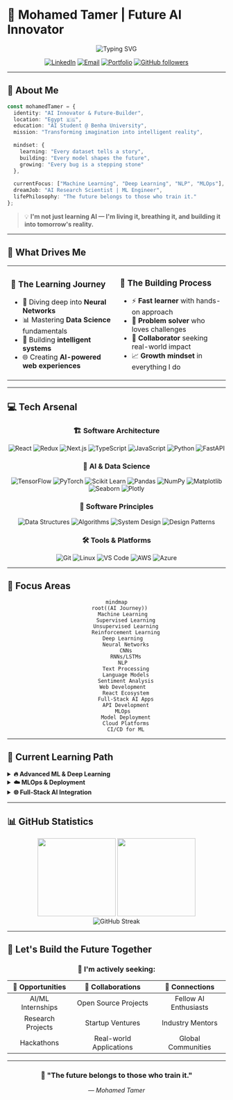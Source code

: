 # 🚀 Mohamed Tamer | Future AI Innovator

<div align="center">

![Typing SVG](https://readme-typing-svg.herokuapp.com?font=Fira+Code&weight=600&size=28&duration=3000&pause=1000&color=00D9FF&center=true&vCenter=true&multiline=true&width=800&height=100&lines=AI+Student+%40+Benha+University;Building+Tomorrow's+Intelligence+Today;Turning+Code+Into+Consciousness)

[![LinkedIn](https://img.shields.io/badge/LinkedIn-Connect-0077B5?style=for-the-badge&logo=linkedin&logoColor=white)](https://linkedin.com/in/mohamed-tamer-nassr)
[![Email](https://img.shields.io/badge/Email-Contact-D14836?style=for-the-badge&logo=gmail&logoColor=white)](mailto:mohamed.tamer.nassr@gmail.com)
[![Portfolio](https://img.shields.io/badge/Portfolio-Visit-FF6B6B?style=for-the-badge&logo=vercel&logoColor=white)](https://mohamed-tamer-portfolio.vercel.app)
[![GitHub followers](https://img.shields.io/github/followers/Mohamed-Tamer-Nassr?label=Follow&style=for-the-badge&color=00D9FF)](https://github.com/Mohamed-Tamer-Nassr)

</div>

---

## 🌟 About Me

```typescript
const mohamedTamer = {
  identity: "AI Innovator & Future-Builder",
  location: "Egypt 🇪🇬",
  education: "AI Student @ Benha University",
  mission: "Transforming imagination into intelligent reality",
  
  mindset: {
    learning: "Every dataset tells a story",
    building: "Every model shapes the future", 
    growing: "Every bug is a stepping stone"
  },
  
  currentFocus: ["Machine Learning", "Deep Learning", "NLP", "MLOps"],
  dreamJob: "AI Research Scientist | ML Engineer",
  lifePhilosophy: "The future belongs to those who train it."
};
```

> 💡 **I'm not just learning AI — I'm living it, breathing it, and building it into tomorrow's reality.**

---

## 🎯 What Drives Me

<table>
<tr>
<td width="50%">

### 🧠 **The Learning Journey**
- 🔬 Diving deep into **Neural Networks**
- 📊 Mastering **Data Science** fundamentals  
- 🤖 Building **intelligent systems**
- 🌐 Creating **AI-powered web experiences**

</td>
<td width="50%">

### 🚀 **The Building Process**
- ⚡ **Fast learner** with hands-on approach
- 🔧 **Problem solver** who loves challenges
- 🤝 **Collaborator** seeking real-world impact
- 📈 **Growth mindset** in everything I do

</td>
</tr>
</table>

---

## 💻 Tech Arsenal

<div align="center">

### 🏗️ **Software Architecture**
![React](https://img.shields.io/badge/React-20232A?style=for-the-badge&logo=react&logoColor=61DAFB)
![Redux](https://img.shields.io/badge/Redux-593D88?style=for-the-badge&logo=redux&logoColor=white)
![Next.js](https://img.shields.io/badge/Next.js-000000?style=for-the-badge&logo=next.js&logoColor=white)
![TypeScript](https://img.shields.io/badge/TypeScript-007ACC?style=for-the-badge&logo=typescript&logoColor=white)
![JavaScript](https://img.shields.io/badge/JavaScript-F7DF1E?style=for-the-badge&logo=javascript&logoColor=black)
![Python](https://img.shields.io/badge/Python-3776AB?style=for-the-badge&logo=python&logoColor=white)
![FastAPI](https://img.shields.io/badge/FastAPI-009688?style=for-the-badge&logo=fastapi&logoColor=white)

### 🧠 **AI & Data Science**
![TensorFlow](https://img.shields.io/badge/TensorFlow-FF6F00?style=for-the-badge&logo=tensorflow&logoColor=white)
![PyTorch](https://img.shields.io/badge/PyTorch-EE4C2C?style=for-the-badge&logo=pytorch&logoColor=white)
![Scikit Learn](https://img.shields.io/badge/scikit--learn-F7931E?style=for-the-badge&logo=scikit-learn&logoColor=white)
![Pandas](https://img.shields.io/badge/pandas-150458?style=for-the-badge&logo=pandas&logoColor=white)
![NumPy](https://img.shields.io/badge/NumPy-013243?style=for-the-badge&logo=numpy&logoColor=white)
![Matplotlib](https://img.shields.io/badge/Matplotlib-11557c?style=for-the-badge&logo=python&logoColor=white)
![Seaborn](https://img.shields.io/badge/Seaborn-3776AB?style=for-the-badge&logo=python&logoColor=white)
![Plotly](https://img.shields.io/badge/Plotly-3F4F75?style=for-the-badge&logo=plotly&logoColor=white)

### 🎯 **Software Principles**
![Data Structures](https://img.shields.io/badge/Data_Structures-FF6B35?style=for-the-badge&logo=databricks&logoColor=white)
![Algorithms](https://img.shields.io/badge/Algorithms-4285F4?style=for-the-badge&logo=google&logoColor=white)
![System Design](https://img.shields.io/badge/System_Design-FF4154?style=for-the-badge&logo=systemd&logoColor=white)
![Design Patterns](https://img.shields.io/badge/Design_Patterns-6DB33F?style=for-the-badge&logo=spring&logoColor=white)

### 🛠️ **Tools & Platforms**
![Git](https://img.shields.io/badge/Git-F05032?style=for-the-badge&logo=git&logoColor=white)
![Linux](https://img.shields.io/badge/Linux-FCC624?style=for-the-badge&logo=linux&logoColor=black)
![VS Code](https://img.shields.io/badge/VS_Code-007ACC?style=for-the-badge&logo=visual-studio-code&logoColor=white)
![AWS](https://img.shields.io/badge/AWS-232F3E?style=for-the-badge&logo=amazon-aws&logoColor=white)
![Azure](https://img.shields.io/badge/Azure-0078D4?style=for-the-badge&logo=microsoft-azure&logoColor=white)

</div>

---

## 🎯 Focus Areas

<div align="center">

```mermaid
mindmap
  root((AI Journey))
    Machine Learning
      Supervised Learning
      Unsupervised Learning
      Reinforcement Learning
    Deep Learning
      Neural Networks
      CNNs
      RNNs/LSTMs
    NLP
      Text Processing
      Language Models
      Sentiment Analysis
    Web Development
      React Ecosystem
      Full-Stack AI Apps
      API Development
    MLOps
      Model Deployment
      Cloud Platforms
      CI/CD for ML
```

</div>

---

## 🌱 Current Learning Path

<details>
<summary><b>🔥 Advanced ML & Deep Learning</b></summary>

- 📚 **Neural Network Architectures**: CNNs, RNNs, Transformers
- 🎯 **Advanced Algorithms**: Gradient Boosting, Ensemble Methods
- 🧪 **Research Papers**: Implementing cutting-edge techniques
- 💡 **Personal Projects**: Building from scratch to understand deeply

</details>

<details>
<summary><b>☁️ MLOps & Deployment</b></summary>

- 🚀 **Model Deployment**: Docker, Kubernetes, Cloud Platforms  
- 📊 **Monitoring & Maintenance**: Model performance tracking
- 🔄 **CI/CD Pipelines**: Automated ML workflows
- 🛡️ **Security & Scalability**: Production-ready solutions

</details>

<details>
<summary><b>🌐 Full-Stack AI Integration</b></summary>

- ⚡ **FastAPI**: Building lightning-fast AI APIs
- 🔗 **React + AI**: Seamless frontend-backend integration  
- 📱 **Real-time Apps**: WebSocket connections for live AI
- 🎨 **UI/UX**: Making AI accessible and beautiful

</details>

---

## 📊 GitHub Statistics

<div align="center">
<img height="180em" src="https://github-readme-stats.vercel.app/api?username=Mohamed-Tamer-Nassr&show_icons=true&theme=tokyonight&include_all_commits=true&count_private=true"/>
<img height="180em" src="https://github-readme-stats.vercel.app/api/top-langs/?username=Mohamed-Tamer-Nassr&layout=compact&langs_count=8&theme=tokyonight"/>
</div>

<div align="center">
<img src="https://github-readme-streak-stats.herokuapp.com/?user=Mohamed-Tamer-Nassr&theme=tokyonight" alt="GitHub Streak" />
</div>

---

## 🤝 Let's Build the Future Together

<div align="center">

### 🎯 **I'm actively seeking:**

| 🚀 **Opportunities** | 🤝 **Collaborations** | 🌟 **Connections** |
|:---:|:---:|:---:|
| AI/ML Internships | Open Source Projects | Fellow AI Enthusiasts |
| Research Projects | Startup Ventures | Industry Mentors |
| Hackathons | Real-world Applications | Global Communities |


</div>

---

<div align="center">

### 🌟 **"The future belongs to those who train it."**
*— Mohamed Tamer*


